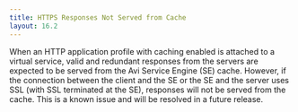 ```yaml
---
title: HTTPS Responses Not Served from Cache
layout: 16.2
---
```

When an HTTP application profile with caching enabled is attached to a virtual service, valid and redundant responses from the servers are expected to be served from the Avi Service Engine (SE) cache. However, if the connection between the client and the SE or the SE and the server uses SSL (with SSL terminated at the SE), responses will not be served from the cache. This is a known issue and will be resolved in a future release.
